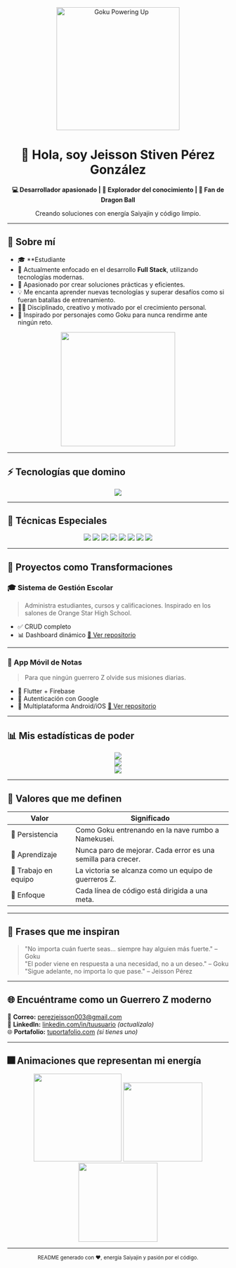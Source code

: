 <div align="center">
  <img src="https://media.giphy.com/media/13FrpeVH09Zrb2/giphy.gif" width="280" alt="Goku Powering Up" />
  <h1>👋 Hola, soy Jeisson Stiven Pérez González</h1>
  <p><strong>💻 Desarrollador apasionado | 🧠 Explorador del conocimiento | 🐉 Fan de Dragon Ball</strong></p>
  <p>Creando soluciones con energía Saiyajin y código limpio.</p>
  
  <a href="https://github.com/stivenpe/stivenpe">
  </a>
</div>

---

## 🧠 Sobre mí

- 🎓 **Estudiante 
- 🔭 Actualmente enfocado en el desarrollo **Full Stack**, utilizando tecnologías modernas.
- 🚀 Apasionado por crear soluciones prácticas y eficientes.
- 💡 Me encanta aprender nuevas tecnologías y superar desafíos como si fueran batallas de entrenamiento.
- 🧘‍♂️ Disciplinado, creativo y motivado por el crecimiento personal.
- 🌟 Inspirado por personajes como Goku para nunca rendirme ante ningún reto.
  
<div align="center">
  <img src="https://media.giphy.com/media/l3vR9O2qK6nYgTkkU/giphy.gif" width="260" />
</div>

---

## ⚡ Tecnologías que domino

<p align="center">
  <img src="https://skillicons.dev/icons?i=html,css,js,java,spring,python,mysql,git,github,postman" />
</p>

---

## 🧬 Técnicas Especiales

<div align="center">
  <img src="https://badges.aleen42.com/tags/html_5.svg" />
  <img src="https://badges.aleen42.com/tags/css_3.svg" />
  <img src="https://badges.aleen42.com/tags/javascript.svg" />
  <img src="https://badges.aleen42.com/tags/react.svg" />
  <img src="https://badges.aleen42.com/tags/node_dot_js.svg" />
  <img src="https://badges.aleen42.com/tags/python.svg" />
  <img src="https://badges.aleen42.com/tags/java.svg" />
  <img src="https://badges.aleen42.com/tags/spring.svg" />
</div>

---

## 📂 Proyectos como Transformaciones

### 🎓 Sistema de Gestión Escolar
> Administra estudiantes, cursos y calificaciones. Inspirado en los salones de Orange Star High School.

- ✅ CRUD completo
- 📊 Dashboard dinámico
[🔗 Ver repositorio](https://github.com/stivenpe/sistema-gestion-escolar)

---

### 📱 App Móvil de Notas
> Para que ningún guerrero Z olvide sus misiones diarias.

- 🧩 Flutter + Firebase
- 🔐 Autenticación con Google
- 📲 Multiplataforma Android/iOS
[🔗 Ver repositorio](https://github.com/stivenpe/app-movil-notas)

---

## 📊 Mis estadísticas de poder

<div align="center">
  <img src="https://github-readme-stats.vercel.app/api?username=stivenpe&show_icons=true&theme=tokyonight&include_all_commits=true" />
</div>

<div align="center">
  <img src="https://github-readme-activity-graph.vercel.app/graph?username=stivenpe&theme=github-compact" />
</div>

<div align="center">
  <img src="https://github-readme-stats.vercel.app/api/top-langs/?username=stivenpe&layout=compact&theme=tokyonight" />
</div>

---

## 🎯 Valores que me definen

| Valor         | Significado                                                                 |
|---------------|------------------------------------------------------------------------------|
| 💪 Persistencia | Como Goku entrenando en la nave rumbo a Namekusei.                          |
| 🧠 Aprendizaje | Nunca paro de mejorar. Cada error es una semilla para crecer.                |
| 🤝 Trabajo en equipo | La victoria se alcanza como un equipo de guerreros Z.                      |
| 🎯 Enfoque      | Cada línea de código está dirigida a una meta.                              |

---

## 💬 Frases que me inspiran

> "No importa cuán fuerte seas... siempre hay alguien más fuerte." – Goku  
> "El poder viene en respuesta a una necesidad, no a un deseo." – Goku  
> "Sigue adelante, no importa lo que pase." – Jeisson Pérez

---

## 🌐 Encuéntrame como un Guerrero Z moderno

📧 **Correo:** perezjeisson003@gmail.com  
🔗 **LinkedIn:** [linkedin.com/in/tuusuario](https://www.linkedin.com/in/jeisson-stiven-perez-gonzalez-8b1b66316/) *(actualízalo)*  
🌐 **Portafolio:** [tuportafolio.com](https://majestic-tanuki-d8c881.netlify.app/) *(si tienes uno)*

---

## 🎆 Animaciones que representan mi energía

<div align="center">
  <img src="https://media.giphy.com/media/13FrpeVH09Zrb2/giphy.gif" width="200" />
  <img src="https://media.giphy.com/media/xT9IgIc0lryrxvqVGM/giphy.gif" width="180" />
  <img src="https://media.giphy.com/media/I7fKkz8mhuuCjF9PjM/giphy.gif" width="180" />
</div>

---

<div align="center">
  <sub>README generado con ❤️, energía Saiyajin y pasión por el código.</sub>
</div>
